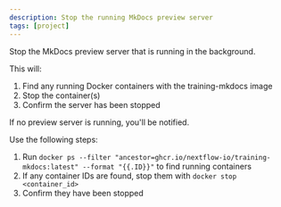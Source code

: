 ```yaml
---
description: Stop the running MkDocs preview server
tags: [project]
---
```


Stop the MkDocs preview server that is running in the background.

This will:
1. Find any running Docker containers with the training-mkdocs image
2. Stop the container(s)
3. Confirm the server has been stopped

If no preview server is running, you'll be notified.

Use the following steps:
1. Run `docker ps --filter "ancestor=ghcr.io/nextflow-io/training-mkdocs:latest" --format "{{.ID}}"` to find running containers
2. If any container IDs are found, stop them with `docker stop <container_id>`
3. Confirm they have been stopped
